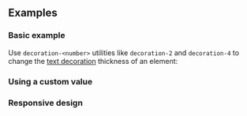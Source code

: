 <ApiTable
  rows=
/>

## Examples

### Basic example

Use `decoration-<number>` utilities like `decoration-2` and `decoration-4` to change the [text decoration](/docs/text-decoration-line) thickness of an element:

### Using a custom value

### Responsive design